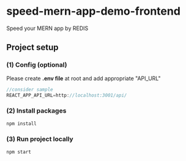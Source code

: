 # speed-mern-app-demo-frontend

Speed your MERN app by REDIS

## Project setup

### (1) Config (optional)

Please create **.env file** at root and add appropriate "API_URL"

```js
//consider sample
REACT_APP_API_URL=http://localhost:3001/api/
```

### (2) Install packages

```sh
npm install
```

### (3) Run project locally

```sh
npm start
```
